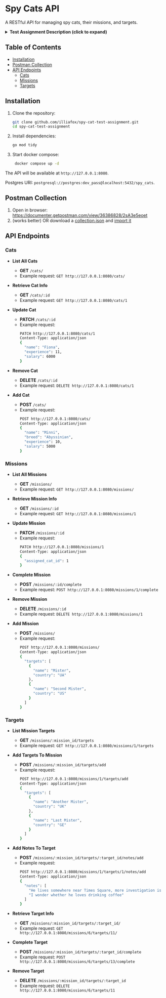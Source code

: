 # Spy Cats API

A RESTful API for managing spy cats, their missions, and targets.


<details>

<b><summary>Test Assignment Description (click to expand)</summary></b>

> ## Overview
> This task involves building of a a simple yet comprehensive CRUD application. The goal is to create a simple yet comprehensive system that demonstrates your understanding in building RESTful APIs, interacting with SQL-like databases, integrating third-party services, and optionally creating user interfaces. The test assessment is expected to be done under 4 hours.
> ## Business Task
> Spy Cat Agency (SCA) asked you to create a management application, so that it simplifies their spying work processes. SCA needs a system to manage their cats, missions they undertake, and targets they are assigned to.
> From cats perspective, a mission consists of spying on targets and collecting data. One cat can only have one mission at a time, and a mission assumes a range of targets (minimum: 1, maximum: 3). While spying, cats should be able to share the collected data into the system by writing notes on a specific target. Cats will be updating their notes from time to time and eventually mark the target as complete. If the target is complete, notes should be frozen, i.e. cats should not be able to update them in any way. After completing all of the targets, the mission is marked as completed.
> From agency perspective, they regularly hire new spy cats and so should be able to add them to  and visualize in the system. SCA should be able to create new missions and then assign them to cats that are available. Targets are created in place along with a mission, meaning that there will be no page to see/create all/individual targets. A target can be added to or deleted from a mission.
> ## Backend Requirements
>   **- Spy Cats**
>   - Ability to create a spy cat in the system
>     - A cat is described as Name, Years of Experience, Breed, and Salary.
>     - Breed must be validated, see General
>     - Ability to remove spy cats from the system
>     - Ability to update spy cats’ information (Salary)
>     - Ability to list spy cats
>     - Ability to get a single spy cat
>- **Missions / Targets**
>  - Ability to create a mission in the system along with targets
>    - A mission contains information about Cat, Targets and Complete state
>    - Each target is unique to a mission, so the endpoint should accept an object describing targets
>    - A target is described as Name, Country, Notes and Complete state
>  - Ability to delete a mission
>    - A mission cannot be deleted if it is already assigned to a cat
>  - Ability to update mission
>    - Ability to mark it as completed
>  - Ability to update mission targets
>    - Ability to mark it as completed
>    - Ability to update Notes
>      - Notes cannot be updated if either the target or the mission is completed
>  - Ability to delete targets from an existing mission
>    - A target cannot be deleted if it is already completed
>  - Ability to add targets to an existing mission
>    - A target cannot be added if the mission is already completed
>  - Ability to assign a cat to a mission
>  - Ability to list missions
>  - Ability to get a single mission
>- **General**
>  - Framework
>    - Use any modern framework, e.g. Gin, Echo, Fiber, etc.
>  - Database
>    - You can use any SQL-like database
>  - Logger middleware
>    - Integrate a logging middleware to log HTTP requests and responses for debugging and monitoring
>  - Validations
>  - Make sure endpoints validate the request body and return an adequate status code if it’s not valid
>  - Validate cat’s breed with [TheCatAPI](https://api.thecatapi.com/v1/breeds)

</details>

## Table of Contents

- [Installation](#installation)
- [Postman Collection](#postman-collection)
- [API Endpoints](#api-endpoints)
    - [Cats](#cats)
    - [Missions](#missions)
    - [Targets](#targets)

## Installation

1. Clone the repository:

   ```sh
   git clone github.com/illiafox/spy-cat-test-assignment.git
   cd spy-cat-test-assignment
   ```
   
2. Install dependencies:

   ```sh
   go mod tidy
   ```

3. Start docker compose:

   ```sh
    docker compose up -d
   ```

The API will be available at `http://127.0.0.1:8080`.

Postgres URI: `postgresql://postgres:dev_pass@localhost:5432/spy_cats`.

## Postman Collection

1. Open in browser: https://documenter.getpostman.com/view/36386828/2sA3e5eoet
2. (works better) OR download a [collection.json](collection.json) and [import it](https://learning.postman.com/docs/getting-started/importing-and-exporting/importing-data/)


## API Endpoints

### Cats

- **List All Cats**
    - **GET** `/cats/`
    - Example request: `GET http://127.0.0.1:8080/cats/`

- **Retrieve Cat Info**
    - **GET** `/cats/:id`
    - Example request: `GET http://127.0.0.1:8080/cats/1`

- **Update Cat**
    - **PATCH** `/cats/:id`
    - Example request:
      ```sh
      PATCH http://127.0.0.1:8080/cats/1
      Content-Type: application/json
      {
        "name": "Fiona",
        "experience": 11,
        "salary": 6000
      }
      ```

- **Remove Cat**
    - **DELETE** `/cats/:id`
    - Example request: `DELETE http://127.0.0.1:8080/cats/1`

- **Add Cat**
    - **POST** `/cats/`
    - Example request:
      ```sh
      POST http://127.0.0.1:8080/cats/
      Content-Type: application/json
      {
        "name": "Minni",
        "breed": "Abyssinian",
        "experience": 10,
        "salary": 5000
      }
      ```

### Missions

- **List All Missions**
    - **GET** `/missions/`
    - Example request: `GET http://127.0.0.1:8080/missions/`

- **Retrieve Mission Info**
    - **GET** `/missions/:id`
    - Example request: `GET http://127.0.0.1:8080/missions/1`

- **Update Mission**
    - **PATCH** `/missions/:id`
    - Example request:
      ```sh
      PATCH http://127.0.0.1:8080/missions/1
      Content-Type: application/json
      {
        "assigned_cat_id": 1
      }
      ```

- **Complete Mission**
    - **POST** `/missions/:id/complete`
    - Example request: `POST http://127.0.0.1:8080/missions/1/complete`

- **Remove Mission**
    - **DELETE** `/missions/:id`
    - Example request: `DELETE http://127.0.0.1:8080/missions/1`

- **Add Mission**
    - **POST** `/missions/`
    - Example request:
      ```sh
      POST http://127.0.0.1:8080/missions/
      Content-Type: application/json
      {
        "targets": [
          {
            "name": "Mister",
            "country": "UA"
          },
          {
            "name": "Second Mister",
            "country": "US"
          }
        ]
      }
      ```

### Targets

- **List Mission Targets**
    - **GET** `/missions/:mission_id/targets`
    - Example request: `GET http://127.0.0.1:8080/missions/1/targets`

- **Add Targets To Mission**
    - **POST** `/missions/:mission_id/targets/add`
    - Example request:
      ```sh
      POST http://127.0.0.1:8080/missions/1/targets/add
      Content-Type: application/json
      {
        "targets": [
          {
            "name": "Another Mister",
            "country": "UK"
          },
          {
            "name": "Last Mister",
            "country": "GE"
          }
        ]
      }
      ```

- **Add Notes To Target**
    - **POST** `/missions/:mission_id/targets/:target_id/notes/add`
    - Example request:
      ```sh
      POST http://127.0.0.1:8080/missions/1/targets/1/notes/add
      Content-Type: application/json
      {
        "notes": [
          "He lives somewhere near Times Square, more investigation is required",
          "I wonder whether he loves drinking coffee"
        ]
      }
      ```

- **Retrieve Target Info**
    - **GET** `/missions/:mission_id/targets/:target_id/`
    - Example request: `GET http://127.0.0.1:8080/missions/6/targets/11/`

- **Complete Target**
    - **POST** `/missions/:mission_id/targets/:target_id/complete`
    - Example request: `POST http://127.0.0.1:8080/missions/6/targets/13/complete`

- **Remove Target**
    - **DELETE** `/missions/:mission_id/targets/:target_id`
    - Example request: `DELETE http://127.0.0.1:8080/missions/6/targets/11`


